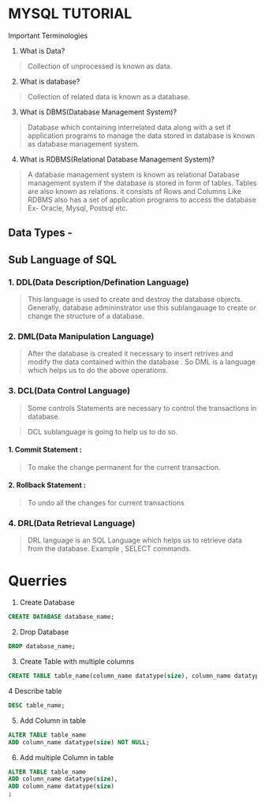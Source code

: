 # MYSQL TUTORIAL

Important Terminologies

1. What is Data?

>Collection of unprocessed is known as data.

2. What is database?

>Collection of related data is known as a database.

3. What is DBMS(Database Management System)?

>Database which containing interrelated data along with a set if application programs to manage the data stored in database is known as database management system. 

4. What is RDBMS(Relational Database Management System)?
>A database management system is known as relational Database management system if the database is stored in form of tables. Tables are also known as relations. it consists of Rows and Columns Like RDBMS also has a set of application programs to access the database
Ex- Oracle, Mysql, Postsql etc.


## Data Types -



## Sub Language of SQL

### 1. DDL(Data Description/Defination Language)
>This language is used to create and destroy the database objects. Generally, database  admininstrator use this sublangauage to create or change the structure of a database.
### 2. DML(Data Manipulation Language)
>After the database is created it necessary to insert retrives and modify the data contained within the database . So DML is a language which helps us to do the above operations.
### 3. DCL(Data Control Language)
>Some controls Statements are necessary to control the transactions in database. 

>DCL sublanguage is going to help us to do so.
#### 1. Commit Statement :
> To make the change permanent for the current transaction.

#### 2. Rollback Statement :
> To undo all the changes for current transactions

### 4. DRL(Data Retrieval Language)
>DRL language is an SQL Language which helps us to retrieve data from the database. Example , SELECT commands.

# Querries

1. Create Database
 ```sql
 CREATE DATABASE database_name;
 ```
 2. Drop Database
```sql
DROP database_name;
```
3. Create Table with multiple columns
```sql
CREATE TABLE table_name(column_name datatype(size), column_name datatype(size), column_name datatype(size), column_name datatype(size), column_name datatype(size) ,primary key(column_name));
```
4 Describe table 
```sql
DESC table_name;
```
5. Add Column in table
```sql
ALTER TABLE table_name
ADD column_name datatype(size) NOT NULL;
```

6. Add multiple Column in table
```sql
ALTER TABLE table_name
ADD column_name datatype(size),
ADD column_name datatype(size)
;
```
